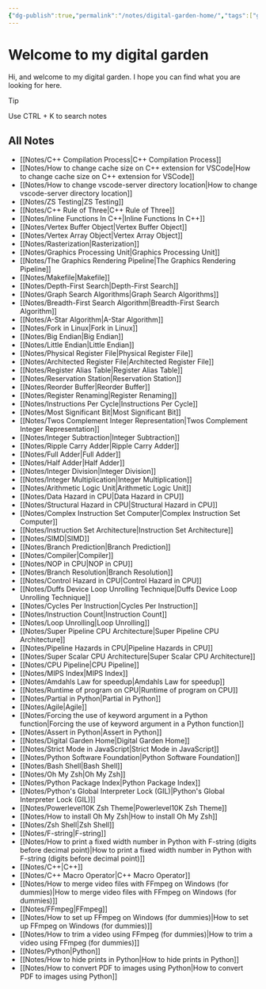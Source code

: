 ```yaml
---
{"dg-publish":true,"permalink":"/notes/digital-garden-home/","tags":["gardenEntry"]}
---
```



# Welcome to my digital garden
Hi, and welcome to my digital garden.
I hope you can find what you are looking for here.
>[!tip]
>Use CTRL + K to search notes

## All Notes
- [[Notes/C++ Compilation Process\|C++ Compilation Process]]
- [[Notes/How to change cache size on C++ extension for VSCode\|How to change cache size on C++ extension for VSCode]]
- [[Notes/How to change vscode-server directory location\|How to change vscode-server directory location]]
- [[Notes/ZS Testing\|ZS Testing]]
- [[Notes/C++ Rule of Three\|C++ Rule of Three]]
- [[Notes/Inline Functions In C++\|Inline Functions In C++]]
- [[Notes/Vertex Buffer Object\|Vertex Buffer Object]]
- [[Notes/Vertex Array Object\|Vertex Array Object]]
- [[Notes/Rasterization\|Rasterization]]
- [[Notes/Graphics Processing Unit\|Graphics Processing Unit]]
- [[Notes/The Graphics Rendering Pipeline\|The Graphics Rendering Pipeline]]
- [[Notes/Makefile\|Makefile]]
- [[Notes/Depth-First Search\|Depth-First Search]]
- [[Notes/Graph Search Algorithms\|Graph Search Algorithms]]
- [[Notes/Breadth-First Search Algorithm\|Breadth-First Search Algorithm]]
- [[Notes/A-Star Algorithm\|A-Star Algorithm]]
- [[Notes/Fork in Linux\|Fork in Linux]]
- [[Notes/Big Endian\|Big Endian]]
- [[Notes/Little Endian\|Little Endian]]
- [[Notes/Physical Register File\|Physical Register File]]
- [[Notes/Architected Register File\|Architected Register File]]
- [[Notes/Register Alias Table\|Register Alias Table]]
- [[Notes/Reservation Station\|Reservation Station]]
- [[Notes/Reorder Buffer\|Reorder Buffer]]
- [[Notes/Register Renaming\|Register Renaming]]
- [[Notes/Instructions Per Cycle\|Instructions Per Cycle]]
- [[Notes/Most Significant Bit\|Most Significant Bit]]
- [[Notes/Twos Complement Integer Representation\|Twos Complement Integer Representation]]
- [[Notes/Integer Subtraction\|Integer Subtraction]]
- [[Notes/Ripple Carry Adder\|Ripple Carry Adder]]
- [[Notes/Full Adder\|Full Adder]]
- [[Notes/Half Adder\|Half Adder]]
- [[Notes/Integer Division\|Integer Division]]
- [[Notes/Integer Multiplication\|Integer Multiplication]]
- [[Notes/Arithmetic Logic Unit\|Arithmetic Logic Unit]]
- [[Notes/Data Hazard in CPU\|Data Hazard in CPU]]
- [[Notes/Structural Hazard in CPU\|Structural Hazard in CPU]]
- [[Notes/Complex Instruction Set Computer\|Complex Instruction Set Computer]]
- [[Notes/Instruction Set Architecture\|Instruction Set Architecture]]
- [[Notes/SIMD\|SIMD]]
- [[Notes/Branch Prediction\|Branch Prediction]]
- [[Notes/Compiler\|Compiler]]
- [[Notes/NOP in CPU\|NOP in CPU]]
- [[Notes/Branch Resolution\|Branch Resolution]]
- [[Notes/Control Hazard in CPU\|Control Hazard in CPU]]
- [[Notes/Duffs Device Loop Unrolling Technique\|Duffs Device Loop Unrolling Technique]]
- [[Notes/Cycles Per Instruction\|Cycles Per Instruction]]
- [[Notes/Instruction Count\|Instruction Count]]
- [[Notes/Loop Unrolling\|Loop Unrolling]]
- [[Notes/Super Pipeline CPU Architecture\|Super Pipeline CPU Architecture]]
- [[Notes/Pipeline Hazards in CPU\|Pipeline Hazards in CPU]]
- [[Notes/Super Scalar CPU Architecture\|Super Scalar CPU Architecture]]
- [[Notes/CPU Pipeline\|CPU Pipeline]]
- [[Notes/MIPS Index\|MIPS Index]]
- [[Notes/Amdahls Law for speedup\|Amdahls Law for speedup]]
- [[Notes/Runtime of program on CPU\|Runtime of program on CPU]]
- [[Notes/Partial in Python\|Partial in Python]]
- [[Notes/Agile\|Agile]]
- [[Notes/Forcing the use of keyword argument in a Python function\|Forcing the use of keyword argument in a Python function]]
- [[Notes/Assert in Python\|Assert in Python]]
- [[Notes/Digital Garden Home\|Digital Garden Home]]
- [[Notes/Strict Mode in JavaScript\|Strict Mode in JavaScript]]
- [[Notes/Python Software Foundation\|Python Software Foundation]]
- [[Notes/Bash Shell\|Bash Shell]]
- [[Notes/Oh My Zsh\|Oh My Zsh]]
- [[Notes/Python Package Index\|Python Package Index]]
- [[Notes/Python's Global Interpreter Lock (GIL)\|Python's Global Interpreter Lock (GIL)]]
- [[Notes/Powerlevel10K Zsh Theme\|Powerlevel10K Zsh Theme]]
- [[Notes/How to install Oh My Zsh\|How to install Oh My Zsh]]
- [[Notes/Zsh Shell\|Zsh Shell]]
- [[Notes/F-string\|F-string]]
- [[Notes/How to print a fixed width number in Python with F-string (digits before decimal point)\|How to print a fixed width number in Python with F-string (digits before decimal point)]]
- [[Notes/C++\|C++]]
- [[Notes/C++ Macro Operator\|C++ Macro Operator]]
- [[Notes/How to merge video files with FFmpeg on Windows (for dummies)\|How to merge video files with FFmpeg on Windows (for dummies)]]
- [[Notes/FFmpeg\|FFmpeg]]
- [[Notes/How to set up FFmpeg on Windows (for dummies)\|How to set up FFmpeg on Windows (for dummies)]]
- [[Notes/How to trim a video using FFmpeg (for dummies)\|How to trim a video using FFmpeg (for dummies)]]
- [[Notes/Python\|Python]]
- [[Notes/How to hide prints in Python\|How to hide prints in Python]]
- [[Notes/How to convert PDF to images using Python\|How to convert PDF to images using Python]]
